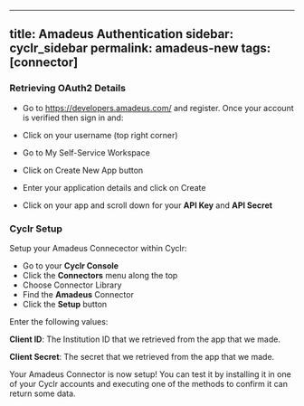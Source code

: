 ---
 title: Amadeus Authentication
 sidebar: cyclr_sidebar
 permalink: amadeus-new
 tags: [connector]
 ---

 ### Retrieving OAuth2 Details

 * Go to https://developers.amadeus.com/ and register. Once your account is verified then sign in and:

 * Click on your username (top right corner)
 * Go to My Self-Service Workspace
 * Click on Create New App button
 * Enter your application details and click on Create
 * Click on your app and scroll down for your **API Key** and **API Secret**

 ### Cyclr Setup

 Setup your Amadeus Connecector within Cyclr:

 *   Go to your **Cyclr Console**
 *   Click the **Connectors** menu along the top
 *   Choose Connector Library
 *   Find the **Amadeus** Connector
 *   Click the **Setup** button

 Enter the following values:

 **Client ID**:  The Institution ID that we retrieved from the app that we made.

 **Client Secret**:  The secret that we retrieved from the app that we made.


 Your Amadeus Connector is now setup! You can test it by installing it in one of your Cyclr accounts and executing one of the methods to confirm it can return some data.
